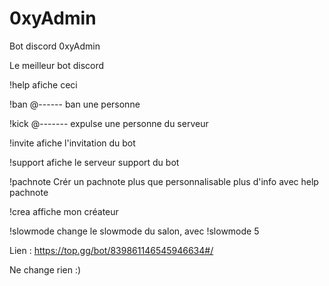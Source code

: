 # 0xyAdmin
Bot discord 0xyAdmin

Le meilleur bot discord





!help
afiche ceci

!ban @------ 
ban une personne

!kick @-------
expulse une personne du serveur

!invite
afiche l'invitation du bot

!support
afiche le serveur support du bot

!pachnote
Crér un pachnote plus que personnalisable plus d'info avec help pachnote

!crea
affiche mon créateur

!slowmode
change le slowmode du salon, avec !slowmode 5





Lien : https://top.gg/bot/839861146545946634#/



Ne change rien :)

